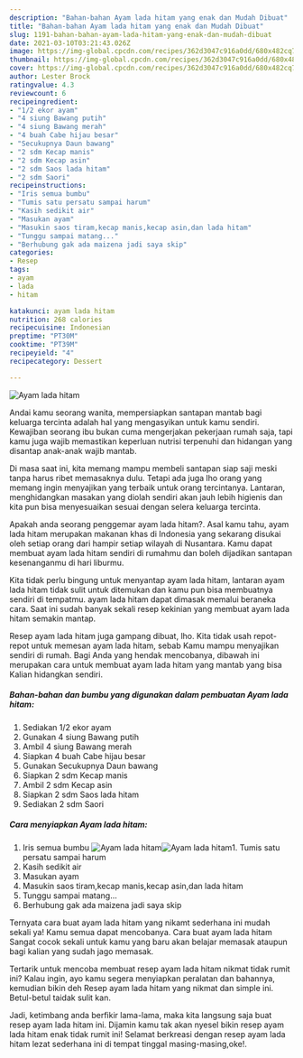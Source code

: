 ```yaml
---
description: "Bahan-bahan Ayam lada hitam yang enak dan Mudah Dibuat"
title: "Bahan-bahan Ayam lada hitam yang enak dan Mudah Dibuat"
slug: 1191-bahan-bahan-ayam-lada-hitam-yang-enak-dan-mudah-dibuat
date: 2021-03-10T03:21:43.026Z
image: https://img-global.cpcdn.com/recipes/362d3047c916a0dd/680x482cq70/ayam-lada-hitam-foto-resep-utama.jpg
thumbnail: https://img-global.cpcdn.com/recipes/362d3047c916a0dd/680x482cq70/ayam-lada-hitam-foto-resep-utama.jpg
cover: https://img-global.cpcdn.com/recipes/362d3047c916a0dd/680x482cq70/ayam-lada-hitam-foto-resep-utama.jpg
author: Lester Brock
ratingvalue: 4.3
reviewcount: 6
recipeingredient:
- "1/2 ekor ayam"
- "4 siung Bawang putih"
- "4 siung Bawang merah"
- "4 buah Cabe hijau besar"
- "Secukupnya Daun bawang"
- "2 sdm Kecap manis"
- "2 sdm Kecap asin"
- "2 sdm Saos lada hitam"
- "2 sdm Saori"
recipeinstructions:
- "Iris semua bumbu"
- "Tumis satu persatu sampai harum"
- "Kasih sedikit air"
- "Masukan ayam"
- "Masukin saos tiram,kecap manis,kecap asin,dan lada hitam"
- "Tunggu sampai matang..."
- "Berhubung gak ada maizena jadi saya skip"
categories:
- Resep
tags:
- ayam
- lada
- hitam

katakunci: ayam lada hitam 
nutrition: 268 calories
recipecuisine: Indonesian
preptime: "PT30M"
cooktime: "PT39M"
recipeyield: "4"
recipecategory: Dessert

---
```



![Ayam lada hitam](https://img-global.cpcdn.com/recipes/362d3047c916a0dd/680x482cq70/ayam-lada-hitam-foto-resep-utama.jpg)

Andai kamu seorang wanita, mempersiapkan santapan mantab bagi keluarga tercinta adalah hal yang mengasyikan untuk kamu sendiri. Kewajiban seorang ibu bukan cuma mengerjakan pekerjaan rumah saja, tapi kamu juga wajib memastikan keperluan nutrisi terpenuhi dan hidangan yang disantap anak-anak wajib mantab.

Di masa  saat ini, kita memang mampu membeli santapan siap saji meski tanpa harus ribet memasaknya dulu. Tetapi ada juga lho orang yang memang ingin menyajikan yang terbaik untuk orang tercintanya. Lantaran, menghidangkan masakan yang diolah sendiri akan jauh lebih higienis dan kita pun bisa menyesuaikan sesuai dengan selera keluarga tercinta. 



Apakah anda seorang penggemar ayam lada hitam?. Asal kamu tahu, ayam lada hitam merupakan makanan khas di Indonesia yang sekarang disukai oleh setiap orang dari hampir setiap wilayah di Nusantara. Kamu dapat membuat ayam lada hitam sendiri di rumahmu dan boleh dijadikan santapan kesenanganmu di hari liburmu.

Kita tidak perlu bingung untuk menyantap ayam lada hitam, lantaran ayam lada hitam tidak sulit untuk ditemukan dan kamu pun bisa membuatnya sendiri di tempatmu. ayam lada hitam dapat dimasak memalui beraneka cara. Saat ini sudah banyak sekali resep kekinian yang membuat ayam lada hitam semakin mantap.

Resep ayam lada hitam juga gampang dibuat, lho. Kita tidak usah repot-repot untuk memesan ayam lada hitam, sebab Kamu mampu menyajikan sendiri di rumah. Bagi Anda yang hendak mencobanya, dibawah ini merupakan cara untuk membuat ayam lada hitam yang mantab yang bisa Kalian hidangkan sendiri.

<!--inarticleads1-->

##### Bahan-bahan dan bumbu yang digunakan dalam pembuatan Ayam lada hitam:

1. Sediakan 1/2 ekor ayam
1. Gunakan 4 siung Bawang putih
1. Ambil 4 siung Bawang merah
1. Siapkan 4 buah Cabe hijau besar
1. Gunakan Secukupnya Daun bawang
1. Siapkan 2 sdm Kecap manis
1. Ambil 2 sdm Kecap asin
1. Siapkan 2 sdm Saos lada hitam
1. Sediakan 2 sdm Saori




<!--inarticleads2-->

##### Cara menyiapkan Ayam lada hitam:

1. Iris semua bumbu
<img src="https://img-global.cpcdn.com/steps/20a9ecc96db54911/160x128cq70/ayam-lada-hitam-langkah-memasak-1-foto.jpg" alt="Ayam lada hitam"><img src="https://img-global.cpcdn.com/steps/56998500ead83ba5/160x128cq70/ayam-lada-hitam-langkah-memasak-1-foto.jpg" alt="Ayam lada hitam">1. Tumis satu persatu sampai harum
1. Kasih sedikit air
1. Masukan ayam
1. Masukin saos tiram,kecap manis,kecap asin,dan lada hitam
1. Tunggu sampai matang...
1. Berhubung gak ada maizena jadi saya skip




Ternyata cara buat ayam lada hitam yang nikamt sederhana ini mudah sekali ya! Kamu semua dapat mencobanya. Cara buat ayam lada hitam Sangat cocok sekali untuk kamu yang baru akan belajar memasak ataupun bagi kalian yang sudah jago memasak.

Tertarik untuk mencoba membuat resep ayam lada hitam nikmat tidak rumit ini? Kalau ingin, ayo kamu segera menyiapkan peralatan dan bahannya, kemudian bikin deh Resep ayam lada hitam yang nikmat dan simple ini. Betul-betul taidak sulit kan. 

Jadi, ketimbang anda berfikir lama-lama, maka kita langsung saja buat resep ayam lada hitam ini. Dijamin kamu tak akan nyesel bikin resep ayam lada hitam enak tidak rumit ini! Selamat berkreasi dengan resep ayam lada hitam lezat sederhana ini di tempat tinggal masing-masing,oke!.

